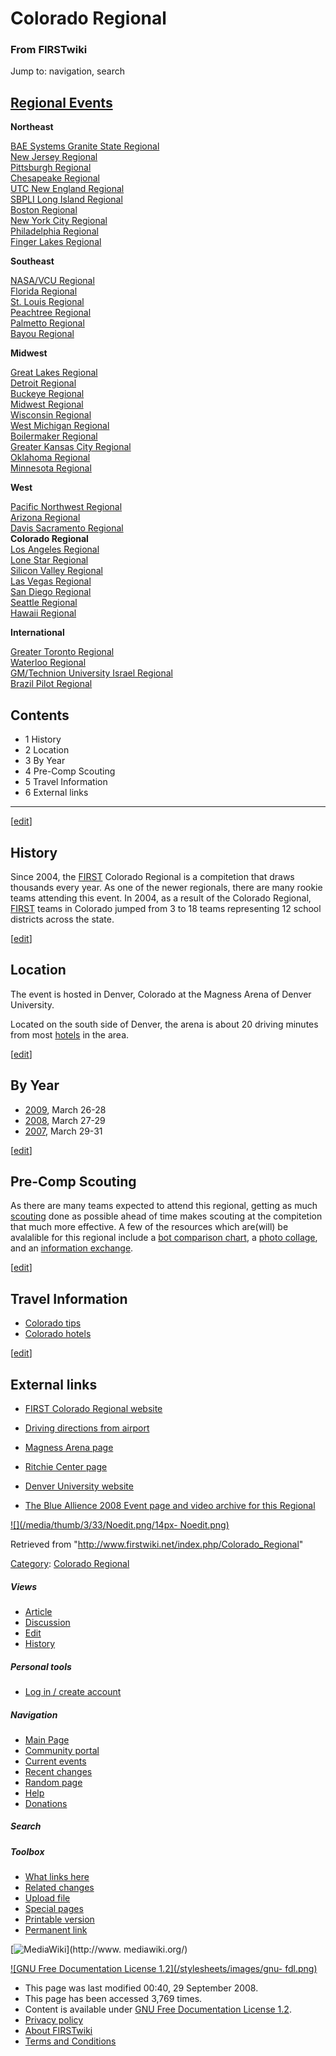 # Colorado Regional

### From FIRSTwiki

Jump to: navigation, search

[Regional Events](/index.php/Index_of_Regionals "Index of Regionals" )  
---  
  
**Northeast**  

[BAE Systems Granite State
Regional](/index.php/BAE_Systems_Granite_State_Regional "BAE Systems Granite
State Regional" )  
[New Jersey Regional](/index.php/New_Jersey_Regional "New Jersey Regional" )  
[Pittsburgh Regional](/index.php/Pittsburgh_Regional "Pittsburgh Regional" )  
[Chesapeake Regional](/index.php/Chesapeake_Regional "Chesapeake Regional" )  
[UTC New England Regional](/index.php/UTC_New_England_Regional "UTC New
England Regional" )  
[SBPLI Long Island Regional](/index.php/SBPLI_Long_Island_Regional "SBPLI Long
Island Regional" )  
[Boston Regional](/index.php/Boston_Regional "Boston Regional" )  
[New York City Regional](/index.php/New_York_City_Regional "New York City
Regional" )  
[Philadelphia Regional](/index.php/Philadelphia_Regional "Philadelphia
Regional" )  
[Finger Lakes Regional](/index.php/Finger_Lakes_Regional "Finger Lakes
Regional" )  

**Southeast**  

[NASA/VCU Regional](/index.php/NASA/VCU_Regional "NASA/VCU Regional" )  
[Florida Regional](/index.php/Florida_Regional "Florida Regional" )  
[St. Louis Regional](/index.php/St._Louis_Regional "St. Louis Regional" )  
[Peachtree Regional](/index.php/Peachtree_Regional "Peachtree Regional" )  
[Palmetto Regional](/index.php/Palmetto_Regional "Palmetto Regional" )  
[Bayou Regional](/index.php/Bayou_Regional "Bayou Regional" )  

**Midwest**  

[Great Lakes Regional](/index.php/Great_Lakes_Regional "Great Lakes Regional"
)  
[Detroit Regional](/index.php/Detroit_Regional "Detroit Regional" )  
[Buckeye Regional](/index.php/Buckeye_Regional "Buckeye Regional" )  
[Midwest Regional](/index.php/Midwest_Regional "Midwest Regional" )  
[Wisconsin Regional](/index.php/Wisconsin_Regional "Wisconsin Regional" )  
[West Michigan Regional](/index.php/West_Michigan_Regional "West Michigan
Regional" )  
[Boilermaker Regional](/index.php/Boilermaker_Regional "Boilermaker Regional"
)  
[Greater Kansas City Regional](/index.php/Greater_Kansas_City_Regional
"Greater Kansas City Regional" )  
[Oklahoma Regional](/index.php/Oklahoma_Regional "Oklahoma Regional" )  
[Minnesota Regional](/index.php/Minnesota_Regional "Minnesota Regional" )  

**West**  

[Pacific Northwest Regional](/index.php/Pacific_Northwest_Regional "Pacific
Northwest Regional" )  
[Arizona Regional](/index.php/Arizona_Regional "Arizona Regional" )  
[Davis Sacramento Regional](/index.php/Davis_Sacramento_Regional "Davis
Sacramento Regional" )  
**Colorado Regional**  
[Los Angeles Regional](/index.php/Los_Angeles_Regional "Los Angeles Regional"
)  
[Lone Star Regional](/index.php/Lone_Star_Regional "Lone Star Regional" )  
[Silicon Valley Regional](/index.php/Silicon_Valley_Regional "Silicon Valley
Regional" )  
[Las Vegas Regional](/index.php/Las_Vegas_Regional "Las Vegas Regional" )  
[San Diego Regional](/index.php/San_Diego_Regional "San Diego Regional" )  
[Seattle Regional](/index.php/Seattle_Regional "Seattle Regional" )  
[Hawaii Regional](/index.php/Hawaii_Regional "Hawaii Regional" )  

**International**  

[Greater Toronto Regional](/index.php/Greater_Toronto_Regional "Greater
Toronto Regional" )  
[Waterloo Regional](/index.php/Waterloo_Regional "Waterloo Regional" )  
[GM/Technion University Israel
Regional](/index.php/GM/Technion_University_Israel_Regional "GM/Technion
University Israel Regional" )  
[Brazil Pilot Regional](/index.php/Brazil_Pilot_Regional "Brazil Pilot
Regional" )  
  
  
  

## Contents

  * 1 History
  * 2 Location
  * 3 By Year
  * 4 Pre-Comp Scouting
  * 5 Travel Information
  * 6 External links  
---  
  
[[edit](/index.php?title=Colorado_Regional&action=edit&section=1 "Edit
section: History" )]

##  History

Since 2004, the [FIRST](/index.php/FIRST "FIRST" ) Colorado Regional is a
compitetion that draws thousands every year. As one of the newer regionals,
there are many rookie teams attending this event. In 2004, as a result of the
Colorado Regional, [FIRST](/index.php/FIRST "FIRST" ) teams in Colorado jumped
from 3 to 18 teams representing 12 school districts across the state.

[[edit](/index.php?title=Colorado_Regional&action=edit&section=2 "Edit
section: Location" )]

##  Location

The event is hosted in Denver, Colorado at the Magness Arena of Denver
University.

Located on the south side of Denver, the arena is about 20 driving minutes
from most [hotels](/index.php/Colorado_hotels "Colorado hotels" ) in the area.

[[edit](/index.php?title=Colorado_Regional&action=edit&section=3 "Edit
section: By Year" )]

##  By Year

  * [2009](/index.php?title=Colorado_Regional_%282009%29&action=edit "Colorado Regional \(2009\)" ), March 26-28 
  * [2008](/index.php?title=Colorado_Regional_%282008%29&action=edit "Colorado Regional \(2008\)" ), March 27-29 
  * [2007](/index.php/Colorado_Regional_%282007%29 "Colorado Regional \(2007\)" ), March 29-31 

[[edit](/index.php?title=Colorado_Regional&action=edit&section=4 "Edit
section: Pre-Comp Scouting" )]

##  Pre-Comp Scouting

As there are many teams expected to attend this regional, getting as much
[scouting](/index.php/Scouting "Scouting" ) done as possible ahead of time
makes scouting at the compitetion that much more effective. A few of the
resources which are(will) be avalalible for this regional include a [bot
comparison chart](/index.php?title=Colorado_bot_chart&action=edit "Colorado
bot chart" ), a [photo collage](/index.php?title=Colorado_bot_pics&action=edit
"Colorado bot pics" ), and an [information
exchange](/index.php/Colorado_information_exchange "Colorado information
exchange" ).

[[edit](/index.php?title=Colorado_Regional&action=edit&section=5 "Edit
section: Travel Information" )]

##  Travel Information

  * [Colorado tips](/index.php/Colorado_tips "Colorado tips" )
  * [Colorado hotels](/index.php/Colorado_hotels "Colorado hotels" )

[[edit](/index.php?title=Colorado_Regional&action=edit&section=6 "Edit
section: External links" )]

##  External links

  * [FIRST Colorado Regional website](http://www.coloradofirst.org/ "http://www.coloradofirst.org/" )
  * [Driving directions from airport](http://www.du.edu/maps/city.html "http://www.du.edu/maps/city.html" )
  * [Magness Arena page](http://www.du.edu/events/venuepopMagness.html "http://www.du.edu/events/venuepopMagness.html" )
  * [Ritchie Center page](http://www.du.edu/events/tourRitchieCenter.html "http://www.du.edu/events/tourRitchieCenter.html" )
  * [Denver University website](http://www.du.edu/ "http://www.du.edu/" )

  

  * [The Blue Allience 2008 Event page and video archive for this Regional](http://www.thebluealliance.net/tbatv/event.php?eventid=168 "http://www.thebluealliance.net/tbatv/event.php?eventid=168" )

[![](/media/thumb/3/33/Noedit.png/14px-
Noedit.png)](/index.php/Image:Noedit.png "" )

Retrieved from "<http://www.firstwiki.net/index.php/Colorado_Regional>"

[Category](/index.php?title=Special:Categories&article=Colorado_Regional
"Special:Categories" ): [Colorado
Regional](/index.php/Category:Colorado_Regional "Category:Colorado Regional" )

##### Views

  * [Article](/index.php/Colorado_Regional)
  * [Discussion](/index.php?title=Talk:Colorado_Regional&action=edit)
  * [Edit](/index.php?title=Colorado_Regional&action=edit)
  * [History](/index.php?title=Colorado_Regional&action=history)

##### Personal tools

  * [Log in / create account](/index.php?title=Special:Userlogin&returnto=Colorado_Regional)

[](/index.php/Main_Page "Main Page" )

##### Navigation

  * [Main Page](/index.php/Main_Page)
  * [Community portal](/index.php/FIRSTwiki:Community_portal)
  * [Current events](/index.php/Current_events)
  * [Recent changes](/index.php/Special:Recentchanges)
  * [Random page](/index.php/Special:Random)
  * [Help](/index.php/Help:Contents)
  * [Donations](/index.php/FIRSTwiki:Site_support)

##### Search



##### Toolbox

  * [What links here](/index.php/Special:Whatlinkshere/Colorado_Regional)
  * [Related changes](/index.php/Special:Recentchangeslinked/Colorado_Regional)
  * [Upload file](/index.php/Special:Upload)
  * [Special pages](/index.php/Special:Specialpages)
  * [Printable version](/index.php?title=Colorado_Regional&printable=yes)
  * [Permanent link](/index.php?title=Colorado_Regional&oldid=69513)

[![MediaWiki](/skins/common/images/poweredby_mediawiki_88x31.png)](http://www.
mediawiki.org/)

[![GNU Free Documentation License 1.2](/stylesheets/images/gnu-
fdl.png)](http://www.gnu.org/copyleft/fdl.html)

  * This page was last modified 00:40, 29 September 2008.
  * This page has been accessed 3,769 times.
  * Content is available under [GNU Free Documentation License 1.2](http://www.gnu.org/copyleft/fdl.html "http://www.gnu.org/copyleft/fdl.html" ).
  * [Privacy policy](/index.php/FIRSTwiki:Privacy_policy "FIRSTwiki:Privacy policy" )
  * [About FIRSTwiki](/index.php/FIRSTwiki:About "FIRSTwiki:About" )
  * [Terms and Conditions](/index.php/FIRSTwiki:Terms_and_conditions "FIRSTwiki:Terms and conditions" )

